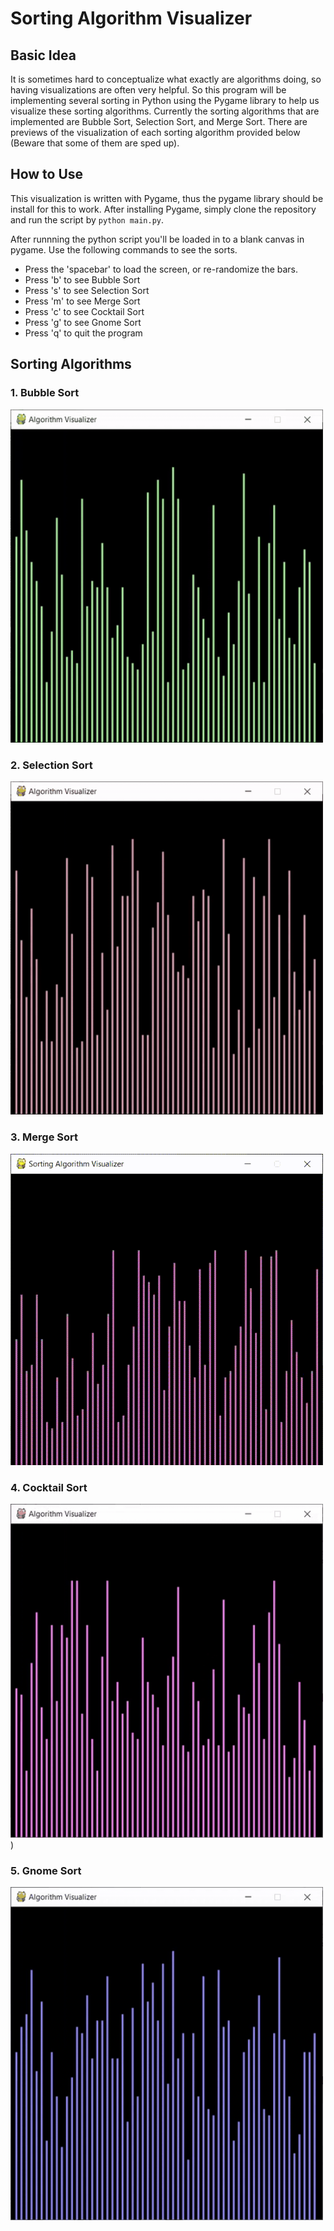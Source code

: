 # Sorting Algorithm Visualizer

## Basic Idea
It is sometimes hard to conceptualize what exactly are algorithms doing, so having visualizations are often very helpful. So this program will be implementing several sorting in Python using the Pygame library to help us visualize these sorting algorithms. Currently the sorting algorithms that are implemented are Bubble Sort, Selection Sort, and Merge Sort. There are previews of the visualization of each sorting algorithm provided below (Beware that some of them are sped up).

## How to Use
This visualization is written with Pygame, thus the pygame library should be install for this to work. After installing Pygame, simply clone the repository and run the script by `python main.py`.

After runnning the python script you'll be loaded in to a blank canvas in pygame. Use the following commands to see the sorts.
- Press the 'spacebar' to load the screen, or re-randomize the bars.
- Press 'b' to see Bubble Sort
- Press 's' to see Selection Sort
- Press 'm' to see Merge Sort
- Press 'c' to see Cocktail Sort
- Press 'g' to see Gnome Sort
- Press 'q' to quit the program

## Sorting Algorithms

### 1. Bubble Sort
<img src="/gifs/bs.gif?raw=true" width="500px">

### 2. Selection Sort
<img src="/gifs/ss.gif?raw=true" width="500px">

### 3. Merge Sort
<img src="/gifs/ms2.gif?raw=true" width="500px">

### 4. Cocktail Sort
<img src="/gifs/cs.gif?raw=true" width="500px">)

### 5. Gnome Sort
<img src="/gifs/gs.gif?raw=true" width="500px">
